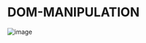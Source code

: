﻿# DOM-MANIPULATION
![image](https://user-images.githubusercontent.com/8804730/209050808-098d72b8-d940-4c94-8142-c0eacba4581d.png)
